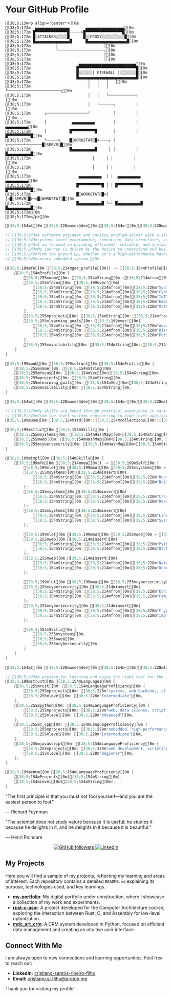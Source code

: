 # Your GitHub Profile

```ansi
[38;5;15m<p align="center">[0m
[38;5;172m  ▄▄▄▄▄▄▄▄▄▄▄▄▄▄▄       ▄▄▄▄▄▄▄▄▄▄▄▄▄▄▄▄▄[0m
[38;5;172m █▀▀▀▀▀▀▀▀▀▀▀▀▀▀█─────>█▀▀▀▀▀▀▀▀▀▀▀▀▀▀▀▀█[0m
[38;5;172m █░ATTACKER░░░░░█      █░░PROXY░░░░░░░░░░█[0m
[38;5;172m █▄▄▄▄▄▄▄▄▄▄▄▄▄▄▄█      █▄▄▄▄▄▄▄▄▄▄▄▄▄▄▄▄▄█[0m
[38;5;172m           │                    │[0m
[38;5;172m           └────────────────────┐[0m
[38;5;172m                                │[0m
[38;5;172m                                │[0m
[38;5;172m                     ▄▄▄▄▄▄▄▄▄▄▄▄▄▄▄▄▄▄▄▄▄▄▄▄▄[0m
[38;5;172m                    █▀▀▀▀▀▀▀▀▀▀▀▀▀▀▀▀▀▀▀▀▀▀▀▀▀█[0m
[38;5;172m                    █░░░░░░[ FIREWALL ]░░░░░░░█[0m
[38;5;172m                    █▄▄▄▄▄▄▄▄▄▄▄▄▄▄▄▄▄▄▄▄▄▄▄▄▄█[0m
[38;5;172m                         │   │   │   │[0m
[38;5;172m                         │   │   │   └───────────────────────┐[0m
[38;5;172m                         │   │   └────────────┐              │[0m
[38;5;172m                         │   └──────┐         │              │[0m
[38;5;172m      ┌──────────────────┘          │         │              │[0m
[38;5;172m      │           ▄▄▄▄▄▄▄▄▄▄        │         │        ▄▄▄▄▄▄▄▄▄▄[0m
[38;5;172m      │          █▀▀▀▀▀▀▀▀▀▀█       │         │       █▀▀▀▀▀▀▀▀▀▀█[0m
[38;5;172m      └─────>    █░WORKSTAT░█<────┐ │ <───────┴───────█░SERVR░█[0m
[38;5;172m                 █▄▄▄▄▄▄▄▄▄▄█     │ │         │       █▄▄▄▄▄▄▄▄▄▄█[0m
[38;5;172m                           │     │ │         │              │[0m
[38;5;172m                           │     │ │         │              │[0m
[38;5;172m                     ▄▄▄▄▄▄▄▄▄▄  │ │  ▄▄▄▄▄▄▄▄▄▄  ▄▄▄▄▄▄▄▄▄▄[0m
[38;5;172m                    █▀▀▀▀▀▀▀▀▀▀█ │ │ █▀▀▀▀▀▀▀▀▀▀█ █▀▀▀▀▀▀▀▀▀▀█[0m
[38;5;172m                    █░WORKSTAT░█<┤ │<█░SERVR░█>─>█░WORKSTAT░█[0m
[38;5;172m                    █▄▄▄▄▄▄▄▄▄▄█ └─┘ █▄▄▄▄▄▄▄▄▄▄█ █▄▄▄▄▄▄▄▄▄▄█[0m
[38;5;172m[0m
[38;5;172m</p>[0m
```
```rust
[38;5;154m$[0m [38;5;228muser@dev[0m:[38;5;154m~[0m/[38;5;228mprofile[0m$ [0m

// [38;5;243mA software engineer and curious problem-solver with a strong passion for[0m
// [38;5;243msystems-level programming, concurrent data structures, and robust security.[0m
// [38;5;243mI am focused on building efficient, reliable, and scalable applications.[0m
// [38;5;243mMy journey is driven by the desire to understand and build complex systems[0m
// [38;5;243mfrom the ground up, whether it's a high-performance backend service or a[0m
// [38;5;243msecure embedded system.[0m

[38;5;199mfn[0m [38;5;214mget_profile[0m() -> [38;5;154mProfile[0m {
    [38;5;154mProfile[0m {
        [38;5;255mname[0m: [38;5;154mString[0m::[38;5;214mfrom[0m([38;5;228m"Cristiano S R Filho"[0m),
        [38;5;255mfocus[0m: [38;5;199mvec![0m[
            [38;5;154mString[0m::[38;5;214mfrom[0m([38;5;228m"Systems Programming"[0m),
            [38;5;154mString[0m::[38;5;214mfrom[0m([38;5;228m"Cybersecurity"[0m),
            [38;5;154mString[0m::[38;5;214mfrom[0m([38;5;228m"IoT"[0m),
            [38;5;154mString[0m::[38;5;214mfrom[0m([38;5;228m"Embedded Systems"[0m),
            [38;5;154mString[0m::[38;5;214mfrom[0m([38;5;228m"Mathematical Modeling"[0m),
        ],
        [38;5;255mprojects[0m: [38;5;154mString[0m::[38;5;214mfrom[0m([38;5;228m"See pinned repositories for my latest work."[0m),
        [38;5;255mlearning_goals[0m: [38;5;199mvec![0m[
            [38;5;154mString[0m::[38;5;214mfrom[0m([38;5;228m"Advanced cryptography"[0m),
            [38;5;154mString[0m::[38;5;214mfrom[0m([38;5;228m"Distributed systems design"[0m),
            [38;5;154mString[0m::[38;5;214mfrom[0m([38;5;228m"Formal methods"[0m),
        ],
        [38;5;255mavailability[0m: [38;5;154mString[0m::[38;5;214mfrom[0m([38;5;228m"Open to collaboration on interesting projects."[0m),
    }
}

[38;5;199mpub[0m [38;5;199mstruct[0m [38;5;154mProfile[0m {
    [38;5;255mname[0m: [38;5;154mString[0m,
    [38;5;255mfocus[0m: [38;5;154mVec[0m<[38;5;154mString[0m>,
    [38;5;255mprojects[0m: [38;5;154mString[0m,
    [38;5;255mlearning_goals[0m: [38;5;154mVec[0m<[38;5;154mString[0m>,
    [38;5;255mavailability[0m: [38;5;154mString[0m,
}

[38;5;154m$[0m [38;5;228muser@dev[0m:[38;5;154m~[0m/[38;5;228mskills[0m$ [0m

// [38;5;243mMy skills are honed through practical experience in various domains,[0m
// [38;5;243mfrom low-level systems engineering to high-level application development.[0m
[38;5;199muse[0m [38;5;154mstd[0m::[38;5;154mcollections[0m::[38;5;154mHashMap[0m;

[38;5;199mstruct[0m [38;5;154mSkills[0m {
    [38;5;255msystems[0m: [38;5;154mHashMap[0m<[38;5;154mString[0m, [38;5;154mString[0m>,
    [38;5;255mweb[0m: [38;5;154mHashMap[0m<[38;5;154mString[0m, [38;5;154mString[0m>,
    [38;5;255mcybersecurity[0m: [38;5;154mHashMap[0m<[38;5;154mString[0m, [38;5;154mString[0m>,
}

[38;5;199mimpl[0m [38;5;154mSkills[0m {
    [38;5;199mfn[0m [38;5;214mnew[0m() -> [38;5;199mSelf[0m {
        [38;5;199mlet[0m [38;5;199mmut[0m [38;5;255msystems[0m = [38;5;154mHashMap[0m::[38;5;214mnew[0m();
        [38;5;255msystems[0m.[38;5;214minsert[0m(
            [38;5;154mString[0m::[38;5;214mfrom[0m([38;5;228m"Rust"[0m),
            [38;5;154mString[0m::[38;5;214mfrom[0m([38;5;228m"Building robust, concurrent, and high-performance applications with a focus on safety and memory management. Experience with async/await, embedded systems, and creating CLI tools."[0m),
        );
        [38;5;255msystems[0m.[38;5;214minsert[0m(
            [38;5;154mString[0m::[38;5;214mfrom[0m([38;5;228m"C/C++"[0m),
            [38;5;154mString[0m::[38;5;214mfrom[0m([38;5;228m"Developing embedded firmware, high-performance computing components, and tackling complex performance challenges. I focus on writing clean, efficient, and well-documented low-level code."[0m),
        );
        [38;5;255msystems[0m.[38;5;214minsert[0m(
            [38;5;154mString[0m::[38;5;214mfrom[0m([38;5;228m"Linux"[0m),
            [38;5;154mString[0m::[38;5;214mfrom[0m([38;5;228m"Systems administration, scripting, and leveraging the command line for automation and development workflows."[0m),
        );

        [38;5;199mlet[0m [38;5;199mmut[0m [38;5;255mweb[0m = [38;5;154mHashMap[0m::[38;5;214mnew[0m();
        [38;5;255mweb[0m.[38;5;214minsert[0m(
            [38;5;154mString[0m::[38;5;214mfrom[0m([38;5;228m"Python"[0m),
            [38;5;154mString[0m::[38;5;214mfrom[0m([38;5;228m"Backend development using frameworks like Django and Flask, data processing, automation, and scripting. I prioritize clean, readable, and maintainable code."[0m),
        );
        [38;5;255mweb[0m.[38;5;214minsert[0m(
            [38;5;154mString[0m::[38;5;214mfrom[0m([38;5;228m"Networking"[0m),
            [38;5;154mString[0m::[38;5;214mfrom[0m([38;5;228m"Understanding of TCP/IP, sockets, and network security principles. Building network applications and services."[0m),
        );

        [38;5;199mlet[0m [38;5;199mmut[0m [38;5;255mcybersecurity[0m = [38;5;154mHashMap[0m::[38;5;214mnew[0m();
        [38;5;255mcybersecurity[0m.[38;5;214minsert[0m(
            [38;5;154mString[0m::[38;5;214mfrom[0m([38;5;228m"Ethical Hacking"[0m),
            [38;5;154mString[0m::[38;5;214mfrom[0m([38;5;228m"Familiar with common vulnerabilities, penetration testing methodologies, and defensive programming."[0m),
        );
        [38;5;255mcybersecurity[0m.[38;5;214minsert[0m(
            [38;5;154mString[0m::[38;5;214mfrom[0m([38;5;228m"Cryptography"[0m),
            [38;5;154mString[0m::[38;5;214mfrom[0m([38;5;228m"Implementing cryptographic algorithms and understanding their principles for secure communication."[0m),
        );

        [38;5;154mSkills[0m {
            [38;5;255msystems[0m,
            [38;5;255mweb[0m,
            [38;5;255mcybersecurity[0m,
        }
    }
}
```

```rust
[38;5;154m$[0m [38;5;228muser@dev[0m:[38;5;154m~[0m/[38;5;228mlanguages[0m$ [0m

// [38;5;243mA passion for learning and using the right tool for the job.[0m
[38;5;199mstruct[0m [38;5;154mLanguages[0m {
    [38;5;255mrust[0m: [38;5;154mLanguageProficiency[0m {
        [38;5;255mprojects[0m: [38;5;228m"systems, web backends, cli tools"[0m,
        [38;5;255mlevel[0m: [38;5;228m"Intermediate"[0m,
    },
    [38;5;255mpython[0m: [38;5;154mLanguageProficiency[0m {
        [38;5;255mprojects[0m: [38;5;228m"web, data science, scripting"[0m,
        [38;5;255mlevel[0m: [38;5;228m"Advanced"[0m,
    },
    [38;5;255mc_cpp[0m: [38;5;154mLanguageProficiency[0m {
        [38;5;255mprojects[0m: [38;5;228m"embedded, high-performance, firmware"[0m,
        [38;5;255mlevel[0m: [38;5;228m"Intermediate"[0m,
    },
    [38;5;255mjavascript[0m: [38;5;154mLanguageProficiency[0m {
        [38;5;255mprojects[0m: [38;5;228m"web development, scripting"[0m,
        [38;5;255mlevel[0m: [38;5;228m"Beginner"[0m,
    },
}

[38;5;199menum[0m [38;5;154mLanguageProficiency[0m {
    [38;5;154mProjects[0m([38;5;154mString[0m),
    [38;5;154mLevel[0m([38;5;154mString[0m),
}
```
"The first principle is that you must not fool yourself—and you are the easiest person to fool."

— Richard Feynman

"The scientist does not study nature because it is useful; he studies it because he delights in it, and he delights in it because it is beautiful."

— Henri Poincaré

<p align="center">
    <a href="https://github.com/cristiano-s-r-filho">
        <img src="https://img.shields.io/github/followers/cristiano-s-r-filho?style=for-the-badge&logo=github&color=black&labelColor=white" alt="GitHub followers">
    </a>
    <a href="https://linkedin.com/in/cristiano-s-r-filho">
        <img src="https://img.shields.io/badge/LinkedIn-0077B5?style=for-the-badge&logo=linkedin&logoColor=white" alt="LinkedIn">
    </a>
</p>



## My Projects

Here you will find a sample of my projects, reflecting my learning and areas of interest. Each repository contains a detailed `README.md` explaining its purpose, technologies used, and key learnings.

*   **[my-portfolio](https://github.com/cristiano-s-r-filho/my-portfolio)**: My digital portfolio under construction, where I showcase a collection of my work and experiments.
*   **[rust-c-asm](https://github.com/cristiano-s-r-filho/rust-c-asm)**: A project developed for the Computer Architecture course, exploring the interaction between Rust, C, and Assembly for low-level optimization.
*   **[mdc_art_crm](https://github.com/cristiano-s-r-filho/mdc_art_crm)**: A CRM system developed in Python, focused on efficient data management and creating an intuitive user interface.

## Connect With Me

I am always open to new connections and learning opportunities. Feel free to reach out:

*   **LinkedIn:** [cristiano-santos-ribeiro-filho](https://www.linkedin.com/in/cristiano-santos-ribeiro-filho-1bb5272bb/)
*   **Email:** cristiano.sr.filho@proton.me

Thank you for visiting my profile!


